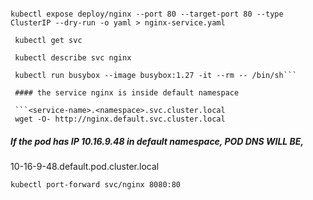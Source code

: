 ```kubectl run nginx --image nginx --restart Always --port 80

kubectl expose deploy/nginx --port 80 --target-port 80 --type ClusterIP --dry-run -o yaml > nginx-service.yaml

 kubectl get svc  

 kubectl describe svc nginx

 kubectl run busybox --image busybox:1.27 -it --rm -- /bin/sh```

 #### the service nginx is inside default namespace

 ```<service-name>.<namespace>.svc.cluster.local
 wget -O- http://nginx.default.svc.cluster.local
```

 ##### If the pod has IP 10.16.9.48 in default namespace, POD DNS WILL BE,
 10-16-9-48.default.pod.cluster.local

```kubectl port-forward svc/nginx 8080:80```